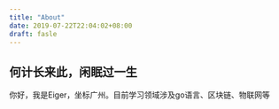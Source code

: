 ```yaml
---
title: "About"
date: 2019-07-22T22:04:02+08:00
draft: fasle
---
```


## 何计长来此，闲眠过一生

你好，我是Eiger，坐标广州。目前学习领域涉及go语言、区块链、物联网等

